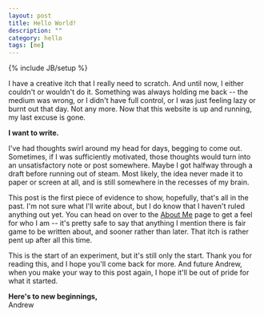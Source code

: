 ```yaml
---
layout: post
title: Hello World!
description: ""
category: hello
tags: [me]
---
```

{% include JB/setup %}

I have a creative itch that I really need to scratch. And until now, I either couldn't or wouldn't do it. Something was always holding me back -- the medium was wrong, or I didn't have full control, or I was just feeling lazy or burnt out that day. Not any more. Now that this website is up and running, my last excuse is gone.

**I want to write.**

I've had thoughts swirl around my head for days, begging to come out. Sometimes, if I was sufficiently motivated, those thoughts would turn into an unsatisfactory note or post somewhere. Maybe I got halfway through a draft before running out of steam. Most likely, the idea never made it to paper or screen at all, and is still somewhere in the recesses of my brain.

This post is the first piece of evidence to show, hopefully, that's all in the past. I'm not sure what I'll write about, but I do know that I haven't ruled anything out yet. You can head on over to the [About Me](/about-me/) page to get a feel for who I am -- it's pretty safe to say that anything I mention there is fair game to be written about, and sooner rather than later. That itch is rather pent up after all this time.

This is the start of an experiment, but it's still only the start. Thank you for reading this, and I hope you'll come back for more. And future Andrew, when you make your way to this post again, I hope it'll be out of pride for what it started.

**Here's to new beginnings,**<br/>
Andrew
